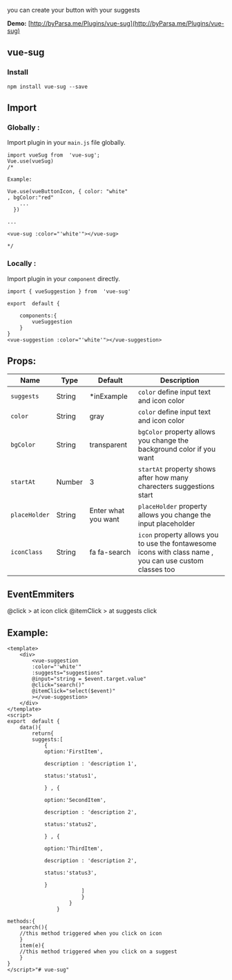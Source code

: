 
you can create your button with your suggests

**Demo:**  [http://byParsa.me/Plugins/vue-sug](http://byParsa.me/Plugins/vue-sug)

## vue-sug
### Install

    npm install vue-sug --save

## Import

### Globally : 
Import plugin in your  `main.js`  file globally.

    import vueSug from  'vue-sug';
    Vue.use(vueSug)
    /*
    
    Example:
    
    Vue.use(vueButtonIcon, { color: "white" 
	, bgColor:"red"
		...
	  })
    
    ...
    
    <vue-sug :color="'white'"></vue-sug>
    
    */
### Locally : 
Import plugin in your `component` directly.

    import { vueSuggestion } from  'vue-sug'
    
    export  default {
    
	    components:{
		    vueSuggestion
		}
    }
    <vue-suggestion :color="'white'"></vue-suggestion>

## Props:

|Name|Type|Default|Description|
|--|--|--|--|
| `suggests` | String | *inExample | `color` define input text and icon color|
| `color` | String | gray | `color` define input text and icon color|
|`bgColor`|String | transparent |`bgColor` property allows you change the background color if you want|
|`startAt`|Number|3|`startAt` property shows after how many charecters suggestions start 
|`placeHolder`|String|Enter what you want|`placeHolder` property allows you change the input placeholder
`iconClass`|String|fa fa-search| `icon` property allows you to use the fontawesome icons with class name , you can use custom classes too 


## EventEmmiters

@click > at icon click
@itemClick > at suggests click



## Example:
	<template>
		<div>
			<vue-suggestion 
			:color="'white'"
			:suggests="suggestions"
			@input="string = $event.target.value"
			@click="search()"
			@itemClick="select($event)"
			></vue-suggestion>
		</div>
	</template>
	<script>
	export  default {
		data(){
			return{
			suggests:[
				{
				option:'FirstItem',

				description : 'description 1',

				status:'status1',

				} , {

				option:'SecondItem',

				description : 'description 2',

				status:'status2',

				} , {

				option:'ThirdItem',

				description : 'description 2',

				status:'status3',

				}
							]
							}
						}
					}
	
	methods:{
		search(){
		//this method triggered when you click on icon
		}
		item(e){
		//this method triggered when you click on a suggest
		}
	}
	</script>"# vue-sug" 
